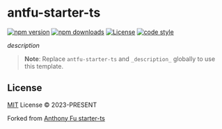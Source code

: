 # antfu-starter-ts

[![npm version][npm-version-src]][npm-version-href]
[![npm downloads][npm-downloads-src]][npm-downloads-href]
[![License][license-src]][license-href]
[![code style][code-style-src]][code-style-href]

_description_

> **Note**:
> Replace `antfu-starter-ts` and `_description_` globally to use this template.

## License

[MIT](./LICENSE) License © 2023-PRESENT

Forked from [Anthony Fu starter-ts](https://github.com/antfu/starter-ts)

<!-- Badges -->

[npm-version-src]: https://img.shields.io/npm/v/@gabortorma/antfu-starter-ts?style=flat&colorA=080f12&colorB=1fa669
[npm-version-href]: https://npmjs.com/package/@gabortorma/antfu-starter-ts
[npm-downloads-src]: https://img.shields.io/npm/dm/@gabortorma/antfu-starter-ts?style=flat&colorA=080f12&colorB=1fa669
[npm-downloads-href]: https://npmjs.com/package/@gabortorma/antfu-starter-ts
[license-src]: https://img.shields.io/github/license/gabortorma/antfu-starter-ts.svg?style=flat&colorA=080f12&colorB=1fa669
[license-href]: https://github.com/gabortorma/antfu-starter-ts/blob/main/LICENSE
[code-style-src]: https://antfu.me/badge-code-style.svg
[code-style-href]: https://github.com/antfu/eslint-config
